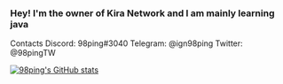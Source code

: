 ### Hey! I'm the owner of Kira Network and I am mainly learning java

Contacts
   Discord: 98ping#3040
   Telegram: @ign98ping
   Twitter: @98pingTW

[![98ping's GitHub stats](https://github-readme-stats.vercel.app/api?username=98ping)](https://github.com/anuraghazra/github-readme-stats)
